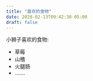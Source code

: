 ```yaml
---
title: "喜欢的食物"
date: 2020-02-13T09:42:30-05:00
draft: false
---
```



小狮子喜欢的食物:

- 草莓
- 山楂
- 火腿肠
- .......

